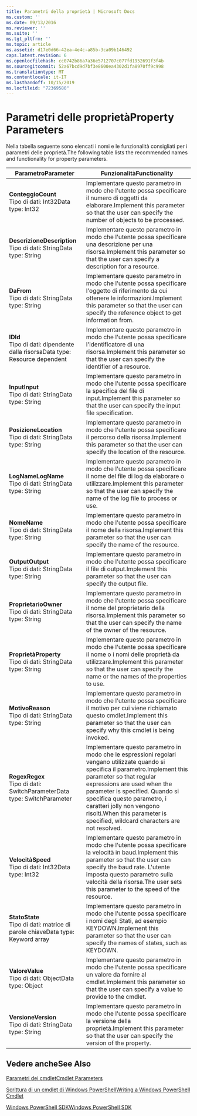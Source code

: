 ```yaml
---
title: Parametri della proprietà | Microsoft Docs
ms.custom: ''
ms.date: 09/13/2016
ms.reviewer: ''
ms.suite: ''
ms.tgt_pltfrm: ''
ms.topic: article
ms.assetid: d17e0d66-42ea-4e4c-a85b-3ca09b146492
caps.latest.revision: 6
ms.openlocfilehash: cc0742b86a7a36e5712707c077fd1952691f3f4b
ms.sourcegitcommit: 52a67bcd9d7bf3e8600ea4302d1fa8970ff9c998
ms.translationtype: MT
ms.contentlocale: it-IT
ms.lasthandoff: 10/15/2019
ms.locfileid: "72369580"
---
```

# <a name="property-parameters"></a><span data-ttu-id="e680e-102">Parametri delle proprietà</span><span class="sxs-lookup"><span data-stu-id="e680e-102">Property Parameters</span></span>

<span data-ttu-id="e680e-103">Nella tabella seguente sono elencati i nomi e le funzionalità consigliati per i parametri delle proprietà.</span><span class="sxs-lookup"><span data-stu-id="e680e-103">The following table lists the recommended names and functionality for property parameters.</span></span>

|<span data-ttu-id="e680e-104">Parametro</span><span class="sxs-lookup"><span data-stu-id="e680e-104">Parameter</span></span>|<span data-ttu-id="e680e-105">Funzionalità</span><span class="sxs-lookup"><span data-stu-id="e680e-105">Functionality</span></span>|
|---|---|
|<span data-ttu-id="e680e-106">**Conteggio**</span><span class="sxs-lookup"><span data-stu-id="e680e-106">**Count**</span></span><br><span data-ttu-id="e680e-107">Tipo di dati: Int32</span><span class="sxs-lookup"><span data-stu-id="e680e-107">Data type: Int32</span></span>|<span data-ttu-id="e680e-108">Implementare questo parametro in modo che l'utente possa specificare il numero di oggetti da elaborare.</span><span class="sxs-lookup"><span data-stu-id="e680e-108">Implement this parameter so that the user can specify the number of objects to be processed.</span></span>|
|<span data-ttu-id="e680e-109">**Descrizione**</span><span class="sxs-lookup"><span data-stu-id="e680e-109">**Description**</span></span><br><span data-ttu-id="e680e-110">Tipo di dati: String</span><span class="sxs-lookup"><span data-stu-id="e680e-110">Data type: String</span></span>|<span data-ttu-id="e680e-111">Implementare questo parametro in modo che l'utente possa specificare una descrizione per una risorsa.</span><span class="sxs-lookup"><span data-stu-id="e680e-111">Implement this parameter so that the user can specify a description for a resource.</span></span>|
|<span data-ttu-id="e680e-112">**Da**</span><span class="sxs-lookup"><span data-stu-id="e680e-112">**From**</span></span><br><span data-ttu-id="e680e-113">Tipo di dati: String</span><span class="sxs-lookup"><span data-stu-id="e680e-113">Data type: String</span></span>|<span data-ttu-id="e680e-114">Implementare questo parametro in modo che l'utente possa specificare l'oggetto di riferimento da cui ottenere le informazioni.</span><span class="sxs-lookup"><span data-stu-id="e680e-114">Implement this parameter so that the user can specify the reference object to get information from.</span></span>|
|<span data-ttu-id="e680e-115">**ID**</span><span class="sxs-lookup"><span data-stu-id="e680e-115">**Id**</span></span><br><span data-ttu-id="e680e-116">Tipo di dati: dipendente dalla risorsa</span><span class="sxs-lookup"><span data-stu-id="e680e-116">Data type: Resource dependent</span></span>|<span data-ttu-id="e680e-117">Implementare questo parametro in modo che l'utente possa specificare l'identificatore di una risorsa.</span><span class="sxs-lookup"><span data-stu-id="e680e-117">Implement this parameter so that the user can specify the identifier of a resource.</span></span>|
|<span data-ttu-id="e680e-118">**Input**</span><span class="sxs-lookup"><span data-stu-id="e680e-118">**Input**</span></span><br><span data-ttu-id="e680e-119">Tipo di dati: String</span><span class="sxs-lookup"><span data-stu-id="e680e-119">Data type: String</span></span>|<span data-ttu-id="e680e-120">Implementare questo parametro in modo che l'utente possa specificare la specifica del file di input.</span><span class="sxs-lookup"><span data-stu-id="e680e-120">Implement this parameter so that the user can specify the input file specification.</span></span>|
|<span data-ttu-id="e680e-121">**Posizione**</span><span class="sxs-lookup"><span data-stu-id="e680e-121">**Location**</span></span><br><span data-ttu-id="e680e-122">Tipo di dati: String</span><span class="sxs-lookup"><span data-stu-id="e680e-122">Data type: String</span></span>|<span data-ttu-id="e680e-123">Implementare questo parametro in modo che l'utente possa specificare il percorso della risorsa.</span><span class="sxs-lookup"><span data-stu-id="e680e-123">Implement this parameter so that the user can specify the location of the resource.</span></span>|
|<span data-ttu-id="e680e-124">**LogName**</span><span class="sxs-lookup"><span data-stu-id="e680e-124">**LogName**</span></span><br><span data-ttu-id="e680e-125">Tipo di dati: String</span><span class="sxs-lookup"><span data-stu-id="e680e-125">Data type: String</span></span>|<span data-ttu-id="e680e-126">Implementare questo parametro in modo che l'utente possa specificare il nome del file di log da elaborare o utilizzare.</span><span class="sxs-lookup"><span data-stu-id="e680e-126">Implement this parameter so that the user can specify the name of the log file to process or use.</span></span>|
|<span data-ttu-id="e680e-127">**Nome**</span><span class="sxs-lookup"><span data-stu-id="e680e-127">**Name**</span></span><br><span data-ttu-id="e680e-128">Tipo di dati: String</span><span class="sxs-lookup"><span data-stu-id="e680e-128">Data type: String</span></span>|<span data-ttu-id="e680e-129">Implementare questo parametro in modo che l'utente possa specificare il nome della risorsa.</span><span class="sxs-lookup"><span data-stu-id="e680e-129">Implement this parameter so that the user can specify the name of the resource.</span></span>|
|<span data-ttu-id="e680e-130">**Output**</span><span class="sxs-lookup"><span data-stu-id="e680e-130">**Output**</span></span><br><span data-ttu-id="e680e-131">Tipo di dati: String</span><span class="sxs-lookup"><span data-stu-id="e680e-131">Data type: String</span></span>|<span data-ttu-id="e680e-132">Implementare questo parametro in modo che l'utente possa specificare il file di output.</span><span class="sxs-lookup"><span data-stu-id="e680e-132">Implement this parameter so that the user can specify the output file.</span></span>|
|<span data-ttu-id="e680e-133">**Proprietario**</span><span class="sxs-lookup"><span data-stu-id="e680e-133">**Owner**</span></span><br><span data-ttu-id="e680e-134">Tipo di dati: String</span><span class="sxs-lookup"><span data-stu-id="e680e-134">Data type: String</span></span>|<span data-ttu-id="e680e-135">Implementare questo parametro in modo che l'utente possa specificare il nome del proprietario della risorsa.</span><span class="sxs-lookup"><span data-stu-id="e680e-135">Implement this parameter so that the user can specify the name of the owner of the resource.</span></span>|
|<span data-ttu-id="e680e-136">**Proprietà**</span><span class="sxs-lookup"><span data-stu-id="e680e-136">**Property**</span></span><br><span data-ttu-id="e680e-137">Tipo di dati: String</span><span class="sxs-lookup"><span data-stu-id="e680e-137">Data type: String</span></span>|<span data-ttu-id="e680e-138">Implementare questo parametro in modo che l'utente possa specificare il nome o i nomi delle proprietà da utilizzare.</span><span class="sxs-lookup"><span data-stu-id="e680e-138">Implement this parameter so that the user can specify the name or the names of the properties to use.</span></span>|
|<span data-ttu-id="e680e-139">**Motivo**</span><span class="sxs-lookup"><span data-stu-id="e680e-139">**Reason**</span></span><br><span data-ttu-id="e680e-140">Tipo di dati: String</span><span class="sxs-lookup"><span data-stu-id="e680e-140">Data type: String</span></span>|<span data-ttu-id="e680e-141">Implementare questo parametro in modo che l'utente possa specificare il motivo per cui viene richiamato questo cmdlet.</span><span class="sxs-lookup"><span data-stu-id="e680e-141">Implement this parameter so that the user can specify why this cmdlet is being invoked.</span></span>|
|<span data-ttu-id="e680e-142">**Regex**</span><span class="sxs-lookup"><span data-stu-id="e680e-142">**Regex**</span></span><br><span data-ttu-id="e680e-143">Tipo di dati: SwitchParameter</span><span class="sxs-lookup"><span data-stu-id="e680e-143">Data type: SwitchParameter</span></span>|<span data-ttu-id="e680e-144">Implementare questo parametro in modo che le espressioni regolari vengano utilizzate quando si specifica il parametro.</span><span class="sxs-lookup"><span data-stu-id="e680e-144">Implement this parameter so that regular expressions are used when the parameter is specified.</span></span> <span data-ttu-id="e680e-145">Quando si specifica questo parametro, i caratteri jolly non vengono risolti.</span><span class="sxs-lookup"><span data-stu-id="e680e-145">When this parameter is specified, wildcard characters are not resolved.</span></span>|
|<span data-ttu-id="e680e-146">**Velocità**</span><span class="sxs-lookup"><span data-stu-id="e680e-146">**Speed**</span></span><br><span data-ttu-id="e680e-147">Tipo di dati: Int32</span><span class="sxs-lookup"><span data-stu-id="e680e-147">Data type: Int32</span></span>|<span data-ttu-id="e680e-148">Implementare questo parametro in modo che l'utente possa specificare la velocità in baud.</span><span class="sxs-lookup"><span data-stu-id="e680e-148">Implement this parameter so that the user can specify the baud rate.</span></span> <span data-ttu-id="e680e-149">L'utente imposta questo parametro sulla velocità della risorsa.</span><span class="sxs-lookup"><span data-stu-id="e680e-149">The user sets this parameter to the speed of the resource.</span></span>|
|<span data-ttu-id="e680e-150">**Stato**</span><span class="sxs-lookup"><span data-stu-id="e680e-150">**State**</span></span><br><span data-ttu-id="e680e-151">Tipo di dati: matrice di parole chiave</span><span class="sxs-lookup"><span data-stu-id="e680e-151">Data type: Keyword array</span></span>|<span data-ttu-id="e680e-152">Implementare questo parametro in modo che l'utente possa specificare i nomi degli Stati, ad esempio KEYDOWN.</span><span class="sxs-lookup"><span data-stu-id="e680e-152">Implement this parameter so that the user can specify the names of states, such as KEYDOWN.</span></span>|
|<span data-ttu-id="e680e-153">**Valore**</span><span class="sxs-lookup"><span data-stu-id="e680e-153">**Value**</span></span><br><span data-ttu-id="e680e-154">Tipo di dati: Object</span><span class="sxs-lookup"><span data-stu-id="e680e-154">Data type: Object</span></span>|<span data-ttu-id="e680e-155">Implementare questo parametro in modo che l'utente possa specificare un valore da fornire al cmdlet.</span><span class="sxs-lookup"><span data-stu-id="e680e-155">Implement this parameter so that the user can  specify a value to provide to the cmdlet.</span></span>|
|<span data-ttu-id="e680e-156">**Versione**</span><span class="sxs-lookup"><span data-stu-id="e680e-156">**Version**</span></span><br><span data-ttu-id="e680e-157">Tipo di dati: String</span><span class="sxs-lookup"><span data-stu-id="e680e-157">Data type: String</span></span>|<span data-ttu-id="e680e-158">Implementare questo parametro in modo che l'utente possa specificare la versione della proprietà.</span><span class="sxs-lookup"><span data-stu-id="e680e-158">Implement this parameter so that the user can specify the version of the property.</span></span>|

## <a name="see-also"></a><span data-ttu-id="e680e-159">Vedere anche</span><span class="sxs-lookup"><span data-stu-id="e680e-159">See Also</span></span>

[<span data-ttu-id="e680e-160">Parametri dei cmdlet</span><span class="sxs-lookup"><span data-stu-id="e680e-160">Cmdlet Parameters</span></span>](./cmdlet-parameters.md)

[<span data-ttu-id="e680e-161">Scrittura di un cmdlet di Windows PowerShell</span><span class="sxs-lookup"><span data-stu-id="e680e-161">Writing a Windows PowerShell Cmdlet</span></span>](./writing-a-windows-powershell-cmdlet.md)

[<span data-ttu-id="e680e-162">Windows PowerShell SDK</span><span class="sxs-lookup"><span data-stu-id="e680e-162">Windows PowerShell SDK</span></span>](../windows-powershell-reference.md)

